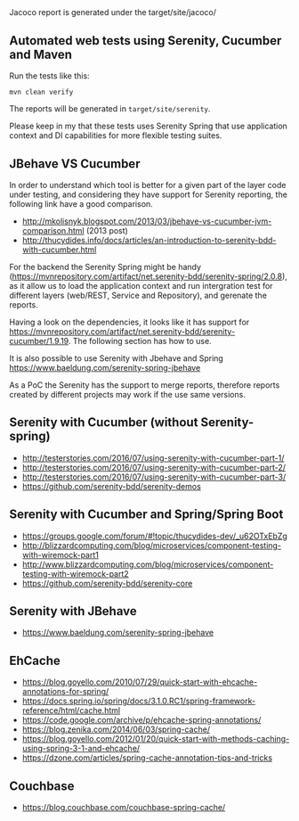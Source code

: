 ## 

Jacoco report is generated under the target/site/jacoco/

## Automated web tests using Serenity, Cucumber and Maven

Run the tests like this:

```
mvn clean verify
```

The reports will be generated in `target/site/serenity`.

Please keep in my that these tests uses Serenity Spring that use application context and DI capabilities for more flexible testing suites. 

## JBehave VS Cucumber

In order to understand which tool is better for a given part of the layer code under testing, and considering they have support for Serenity reporting, the following link have a good comparison.
* http://mkolisnyk.blogspot.com/2013/03/jbehave-vs-cucumber-jvm-comparison.html (2013 post)
* http://thucydides.info/docs/articles/an-introduction-to-serenity-bdd-with-cucumber.html

For the backend the Serenity Spring might be handy (https://mvnrepository.com/artifact/net.serenity-bdd/serenity-spring/2.0.8), as it allow us to load the application context and run intergration test for different layers (web/REST, Service and Repository), and gerenate the reports. 

Having a look on the dependencies, it looks like it has support for https://mvnrepository.com/artifact/net.serenity-bdd/serenity-cucumber/1.9.19. The following section has how to use. 


It is also possible to use Serenity with Jbehave and Spring https://www.baeldung.com/serenity-spring-jbehave

As a PoC the Serenity has the support to merge reports, therefore reports created by different projects may work if the use same versions.

## Serenity with Cucumber (without Serenity-spring)

* http://testerstories.com/2016/07/using-serenity-with-cucumber-part-1/
* http://testerstories.com/2016/07/using-serenity-with-cucumber-part-2/
* http://testerstories.com/2016/07/using-serenity-with-cucumber-part-3/
* https://github.com/serenity-bdd/serenity-demos

## Serenity with Cucumber and Spring/Spring Boot
* https://groups.google.com/forum/#!topic/thucydides-dev/_u62OTxEbZg
* http://blizzardcomputing.com/blog/microservices/component-testing-with-wiremock-part1
* http://www.blizzardcomputing.com/blog/microservices/component-testing-with-wiremock-part2
* https://github.com/serenity-bdd/serenity-core

## Serenity with JBehave 

* https://www.baeldung.com/serenity-spring-jbehave

## EhCache 

* https://blog.goyello.com/2010/07/29/quick-start-with-ehcache-annotations-for-spring/
* https://docs.spring.io/spring/docs/3.1.0.RC1/spring-framework-reference/html/cache.html
* https://code.google.com/archive/p/ehcache-spring-annotations/
* https://blog.zenika.com/2014/06/03/spring-cache/
* https://blog.goyello.com/2012/01/20/quick-start-with-methods-caching-using-spring-3-1-and-ehcache/
* https://dzone.com/articles/spring-cache-annotation-tips-and-tricks

## Couchbase
* https://blog.couchbase.com/couchbase-spring-cache/

